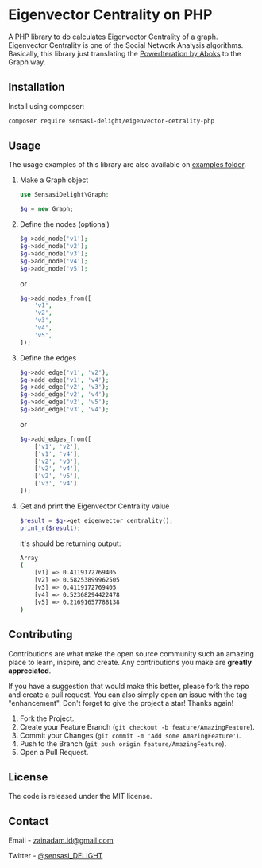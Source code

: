# Eigenvector Centrality on PHP

A PHP library to do calculates Eigenvector Centrality of a graph. Eigenvector Centrality is one of the Social Network Analysis algorithms. Basically, this library just translating the [PowerIteration by Aboks](https://github.com/aboks/power-iteration) to the Graph way.

## Installation

Install using composer:

```bash
composer require sensasi-delight/eigenvector-cetrality-php
```

## Usage

The usage examples of this library are also available on [examples folder](https://github.com/sensasi-delight/eigenvector-centrality-php/tree/main/examples).

1. Make a Graph object

    ```php
    use SensasiDelight\Graph;
	
    $g = new Graph;
    ```

2. Define the nodes (optional)

    ```php
    $g->add_node('v1');
    $g->add_node('v2');
    $g->add_node('v3');
    $g->add_node('v4');
    $g->add_node('v5');
    ```

    or

    ```php
    $g->add_nodes_from([
        'v1',
        'v2',
        'v3',
        'v4',
        'v5',
    ]);
    ```

3. Define the edges

    ```php
    $g->add_edge('v1', 'v2');
    $g->add_edge('v1', 'v4');
    $g->add_edge('v2', 'v3');
    $g->add_edge('v2', 'v4');
    $g->add_edge('v2', 'v5');
    $g->add_edge('v3', 'v4');
    ```

    or

    ```php
    $g->add_edges_from([
        ['v1', 'v2'],
        ['v1', 'v4'],
        ['v2', 'v3'],
        ['v2', 'v4'],
        ['v2', 'v5'],
        ['v3', 'v4']
    ]);
    ```

4. Get and print the Eigenvector Centrality value

    ```php
    $result = $g->get_eigenvector_centrality();
    print_r($result);
    ```

    it's should be returning output:

    ```bash
    Array
    (
        [v1] => 0.4119172769405
        [v2] => 0.58253899962505
        [v3] => 0.4119172769405
        [v4] => 0.52368294422478
        [v5] => 0.21691657788138
    )
    ```

## Contributing

Contributions are what make the open source community such an amazing place to learn, inspire, and create. Any contributions you make are **greatly appreciated**.

If you have a suggestion that would make this better, please fork the repo and create a pull request. You can also simply open an issue with the tag "enhancement". Don't forget to give the project a star! Thanks again!

1. Fork the Project.
2. Create your Feature Branch (`git checkout -b feature/AmazingFeature`).
3. Commit your Changes (`git commit -m 'Add some AmazingFeature'`).
4. Push to the Branch (`git push origin feature/AmazingFeature`).
5. Open a Pull Request.

## License

The code is released under the MIT license.

## Contact

Email - [zainadam.id@gmail.com](mailto:zainadam.id@gmail.com?subject=[GitHub]%20EigenvectorCentralityPHP)

Twitter - [@sensasi_DELIGHT](https://twitter.com/sensasi_DELIGHT)
